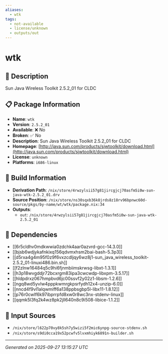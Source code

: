 ```yaml
---
aliases:
  - wtk
tags:
  - not-available
  - license/unknown
  - outputs/out
---
```


# wtk

## 📝 Description

Sun Java Wireless Toolkit 2.5.2_01 for CLDC

## 📋 Package Information

- **Name**: `wtk`
- **Version**: `2.5.2_01`
- **Available**: ❌ No
- **Broken**: ✅ No
- **Description**: Sun Java Wireless Toolkit 2.5.2_01 for CLDC
- **Homepage**: [http://java.sun.com/products/sjwtoolkit/download.html](http://java.sun.com/products/sjwtoolkit/download.html)
- **License**: `unknown`
- **Platforms**: `i686-linux`

## 🔧 Build Information

- **Derivation Path**: `/nix/store/4rwzylsii57g81jircgjcj70asfm5i0w-sun-java-wtk-2.5.2_01.drv`
- **Source Position**: `/nix/store/ns30sqxb36k8jrds8z18rv96bpnwc60d-source/pkgs/by-name/wt/wtk/package.nix:34`
- **Outputs**:
  - `out`:  `/nix/store/4rwzylsii57g81jircgjcj70asfm5i0w-sun-java-wtk-2.5.2_01`

## 🔗 Dependencies

- [[6r5cldhv0mdkwwia0zdchk4aar0azvrd-gcc-14.3.0]]
- [[bjsb6wdjykafnkixq156qdvmxhsm2bai-bash-5.3p3]]
- [[d5rxa4g4m95f0z9f6vxzcdljqy6wz8j1-sun_java_wireless_toolkit-2.5.2_01-linuxi486.bin.sh]]
- [[f2zlnw16484q5c9hi6fjnmbiimskrwsg-libxt-1.3.1]]
- [[h3p18wvgddjr72bcxrgm83ipa3cwcwdp-libxpm-3.5.17]]
- [[hldpdrxz067hmpbvd6jc00ssvf2y02z1-libsm-1.2.6]]
- [[ngq8wd5yvlw4pppkwmrgkpsrfydh12x4-unzip-6.0]]
- [[nncd4f9vl1alqwmiff6a138ppbsgbp5l-libx11-1.8.12]]
- [[p76r0cwlf6k97ibprrpfd8xw0r8wc3nx-stdenv-linux]]
- [[qqmk5l3fq2k4wz8pk2jll640n8c9i508-libice-1.1.2]]

## 📁 Input Sources

- `/nix/store/l622p70vy8k5sh7y5wizi5f2mic6ynpg-source-stdenv.sh`
- `/nix/store/s9di0cca19x52pcwfv5lvxmhiyk6891n-builder.sh`

---
*Generated on 2025-09-27 13:15:27 UTC*
